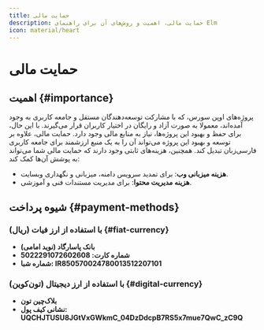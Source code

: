 ```yaml
---
title: حمایت مالی
description: حمایت مالی، اهمیت و روش‌های آن برای راهنمای Elm
icon: material/heart
---
```


# حمایت مالی

## اهمیت {#importance}

پروژه‌های اوپن سورس، که با مشارکت توسعه‌دهندگان مستقل و جامعه کاربری به وجود آمده‌اند، معمولا به صورت آزاد و رایگان در اختیار کاربران قرار می‌گیرند. با این حال، برای حفظ و بهبود این پروژه‌ها، نیاز به منابع مالی وجود دارد. حمایت مالی، علاوه بر توسعه و بهبود این پروژه می‌تواند آن را به یک منبع ارزشمند برای جامعه کاربری فارسی‌زبان تبدیل کند. همچنین، هزینه‌های ثابتی وجود دارند که حمایت مالی شما می‌تواند به پوشش آن‌ها کمک کند:

- **هزینه میزبانی وب**: برای تمدید سرویس دامنه، میزبانی و نگهداری وبسایت.
- **هزینه مدیریت محتوا**: برای مدیریت مستندات فنی و آموزشی.

## شیوه پرداخت {#payment-methods}

### با استفاده از ارز فیات (ریال) {#fiat-currency}

- **بانک پاسارگاد (نوید امامی)**
- **شماره کارت: 5022291072602608**
- **شماره شبا: IR850570024780013512207101**

### با استفاده از ارز دیجیتال (تون‌کوین) {#digital-currency}

- **بلاک‌چین تون**
- **نشانی کیف پول: UQCHJTUSU8JGtVxGWkmC_04DzDdcpB7RS5x7mue7QwC_zC9Q**